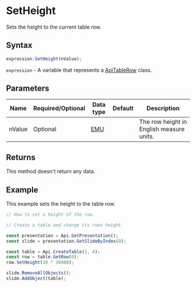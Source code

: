 # SetHeight

Sets the height to the current table row.

## Syntax

```javascript
expression.SetHeight(nValue);
```

`expression` - A variable that represents a [ApiTableRow](../ApiTableRow.md) class.

## Parameters

| **Name** | **Required/Optional** | **Data type** | **Default** | **Description** |
| ------------- | ------------- | ------------- | ------------- | ------------- |
| nValue | Optional | [EMU](../../Enumeration/EMU.md) |  | The row height in English measure units. |

## Returns

This method doesn't return any data.

## Example

This example sets the height to the table row.

```javascript editor-pptx
// How to set a height of the row.

// Create a table and change its rows height.

const presentation = Api.GetPresentation();
const slide = presentation.GetSlideByIndex(0);

const table = Api.CreateTable(2, 4);
const row = table.GetRow(0);
row.SetHeight(30 * 36000);

slide.RemoveAllObjects();
slide.AddObject(table);

```
